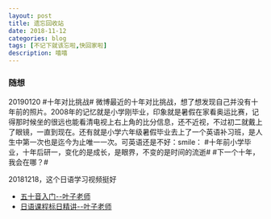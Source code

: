 ```yaml
---
layout: post
title: 遗忘回收站
date: 2018-11-12
categories: blog
tags: [不记下就该忘啦,快回家啦]
description: 嘻嘻
---
```


### 随想 ###

20190120
#十年对比挑战#
微博最近的十年对比挑战，想了想发现自己并没有十年前的照片。2008年的记忆就是小学刚毕业，印象就是暑假在家看奥运比赛，记得那时候坐的很远也能看清电视上右上角的比分信息，还不近视，不过初二就戴上了眼镜，一直到现在。还有就是小学六年级暑假毕业去上了一个英语补习班，是人生中第一次也是迄今为止唯一一次。可英语还是不好：smile：
#十年前小学毕业，十年后研一，变化的是成长，是眼界，不变的是时间的流逝#
#下一个十年，我会在哪？#

20181218，这个日语学习视频挺好
- [五十音入门--叶子老师](https://www.bilibili.com/video/av15092531)
- [日语课程标日精讲--叶子老师](https://www.bilibili.com/video/av3060477)
